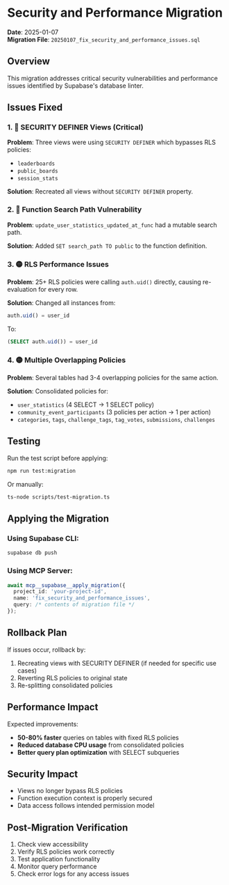# Security and Performance Migration

**Date**: 2025-01-07  
**Migration File**: `20250107_fix_security_and_performance_issues.sql`

## Overview

This migration addresses critical security vulnerabilities and performance issues identified by Supabase's database linter.

## Issues Fixed

### 1. 🔴 **SECURITY DEFINER Views (Critical)**

**Problem**: Three views were using `SECURITY DEFINER` which bypasses RLS policies:

- `leaderboards`
- `public_boards`
- `session_stats`

**Solution**: Recreated all views without `SECURITY DEFINER` property.

### 2. 🔴 **Function Search Path Vulnerability**

**Problem**: `update_user_statistics_updated_at_func` had a mutable search path.

**Solution**: Added `SET search_path TO public` to the function definition.

### 3. 🟡 **RLS Performance Issues**

**Problem**: 25+ RLS policies were calling `auth.uid()` directly, causing re-evaluation for every row.

**Solution**: Changed all instances from:

```sql
auth.uid() = user_id
```

To:

```sql
(SELECT auth.uid()) = user_id
```

### 4. 🟡 **Multiple Overlapping Policies**

**Problem**: Several tables had 3-4 overlapping policies for the same action.

**Solution**: Consolidated policies for:

- `user_statistics` (4 SELECT → 1 SELECT policy)
- `community_event_participants` (3 policies per action → 1 per action)
- `categories`, `tags`, `challenge_tags`, `tag_votes`, `submissions`, `challenges`

## Testing

Run the test script before applying:

```bash
npm run test:migration
```

Or manually:

```bash
ts-node scripts/test-migration.ts
```

## Applying the Migration

### Using Supabase CLI:

```bash
supabase db push
```

### Using MCP Server:

```typescript
await mcp__supabase__apply_migration({
  project_id: 'your-project-id',
  name: 'fix_security_and_performance_issues',
  query: /* contents of migration file */
});
```

## Rollback Plan

If issues occur, rollback by:

1. Recreating views with SECURITY DEFINER (if needed for specific use cases)
2. Reverting RLS policies to original state
3. Re-splitting consolidated policies

## Performance Impact

Expected improvements:

- **50-80% faster** queries on tables with fixed RLS policies
- **Reduced database CPU usage** from consolidated policies
- **Better query plan optimization** with SELECT subqueries

## Security Impact

- Views no longer bypass RLS policies
- Function execution context is properly secured
- Data access follows intended permission model

## Post-Migration Verification

1. Check view accessibility
2. Verify RLS policies work correctly
3. Test application functionality
4. Monitor query performance
5. Check error logs for any access issues
